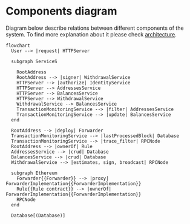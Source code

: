 # Components diagram

Diagram below describe relations between different components of the system. To find more explanation about it please check [architecture](./ARCHITECTURE.md).

```mermaid
flowchart
  User --> |request| HTTPServer

  subgraph ServiceS

    RootAddress
    RootAddress --> |signer| WithdrawalService
    HTTPServer --> |authorize| IdentityService
    HTTPServer --> AddressesService
    HTTPServer --> BalancesService
    HTTPServer --> WithdrawalService
    WithdrawalService --> BalancesService
    TransactionMonitoringService --> |filter| AddressesService
    TransactionMonitoringService --> |update| BalancesService
  end

  RootAddress --> |deploy| Forwarder
  TransactionMonitoringService --> |lastProcessedBlock| Database
  TransactionMonitoringService --> |trace_filter| RPCNode
  RootAddress --> |ownerOf| Rule
  AddressesService --> |crud| Database
  BalancesService --> |crud| Database
  WithdrawalService --> |estimates, sign, broadcast| RPCNode

  subgraph Ethereum
    Forwarder{{Forwarder}} --> |proxy| ForwarderImplementation{{ForwarderImplementation}}
    Rule{{Rule contract}} --> |ownerOf| ForwarderImplementation{{ForwarderImplementation}}
    RPCNode
  end

  Database[(Database)]

```
